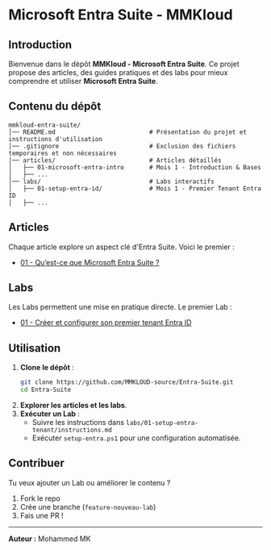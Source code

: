 # Microsoft Entra Suite - MMKloud

##  Introduction
Bienvenue dans le dépôt **MMKloud - Microsoft Entra Suite**. Ce projet propose des articles, des guides pratiques et des labs pour mieux comprendre et utiliser **Microsoft Entra Suite**.

##  Contenu du dépôt

```
mmkloud-entra-suite/
│── README.md                          # Présentation du projet et instructions d'utilisation
│── .gitignore                         # Exclusion des fichiers temporaires et non nécessaires
│── articles/                          # Articles détaillés
│   ├── 01-microsoft-entra-intro       # Mois 1 - Introduction & Bases
│   ├── ...
│── labs/                              # Labs interactifs
│   ├── 01-setup-entra-id/             # Mois 1 - Premier Tenant Entra ID
│   ├── ...  
```

##  Articles
Chaque article explore un aspect clé d'Entra Suite. Voici le premier :
- [01 - Qu’est-ce que Microsoft Entra Suite ?](articles/01-microsoft-entra-intro.md)

##  Labs
Les Labs permettent une mise en pratique directe. Le premier Lab :
- [01 - Créer et configurer son premier tenant Entra ID](labs/01-setup-entra-tenant/instructions.md)

##  Utilisation
1. **Clone le dépôt** :
   ```sh
   git clone https://github.com/MMKLOUD-source/Entra-Suite.git
   cd Entra-Suite
   ```
2. **Explorer les articles et les labs**.
3. **Exécuter un Lab** :
   - Suivre les instructions dans `labs/01-setup-entra-tenant/instructions.md`
   - Exécuter `setup-entra.ps1` pour une configuration automatisée.

##  Contribuer
Tu veux ajouter un Lab ou améliorer le contenu ?
1. Fork le repo
2. Crée une branche (`feature-nouveau-lab`)
3. Fais une PR !

---
 **Auteur :** Mohammed MK 

